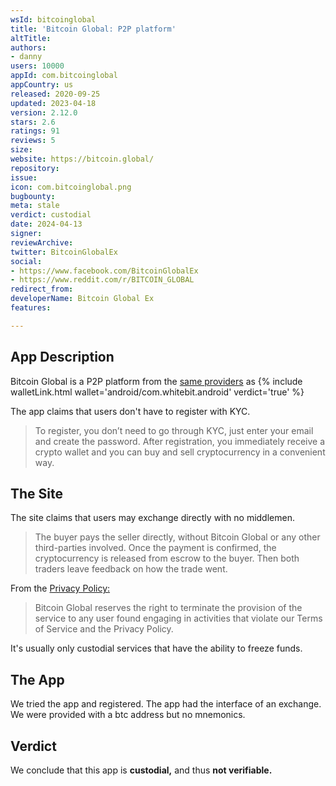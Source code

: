 ```yaml
---
wsId: bitcoinglobal
title: 'Bitcoin Global: P2P platform'
altTitle: 
authors:
- danny
users: 10000
appId: com.bitcoinglobal
appCountry: us
released: 2020-09-25
updated: 2023-04-18
version: 2.12.0
stars: 2.6
ratings: 91
reviews: 5
size: 
website: https://bitcoin.global/
repository: 
issue: 
icon: com.bitcoinglobal.png
bugbounty: 
meta: stale
verdict: custodial
date: 2024-04-13
signer: 
reviewArchive: 
twitter: BitcoinGlobalEx
social:
- https://www.facebook.com/BitcoinGlobalEx
- https://www.reddit.com/r/BITCOIN_GLOBAL
redirect_from: 
developerName: Bitcoin Global Ex
features: 

---
```


## App Description

Bitcoin Global is a P2P platform from the [same providers](https://whitebit.com/bitcoin-global) as {% include walletLink.html wallet='android/com.whitebit.android' verdict='true' %}

The app claims that users don't have to register with KYC. 

> To register, you don’t need to go through KYC, just enter your email and create the password. After registration, you immediately receive a crypto wallet and you can buy and sell cryptocurrency in a convenient way.

## The Site

The site claims that users may exchange directly with no middlemen.

> The buyer pays the seller directly, without Bitcoin Global or any other third-parties involved. Once the payment is confirmed, the cryptocurrency is released from escrow to the buyer. Then both traders leave feedback on how the trade went.

From the [Privacy Policy:](https://bitcoin.global/privacy-policy)

> Bitcoin Global reserves the right to terminate the provision of the service to any user found engaging in activities that violate our Terms of Service and the Privacy Policy.

It's usually only custodial services that have the ability to freeze funds.

## The App

We tried the app and registered. The app had the interface of an exchange. We were provided with a btc address but no mnemonics. 

## Verdict
We conclude that this app is **custodial,** and thus **not verifiable.**
